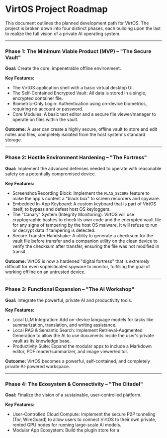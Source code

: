 # VirtOS Project Roadmap

This document outlines the planned development path for VirtOS. The project is broken down into four distinct phases, each building upon the last to realize the full vision of a private AI operating system.

---

### Phase 1: The Minimum Viable Product (MVP) – "The Secure Vault"

**Goal:** Create the core, impenetrable offline environment.

**Key Features:**
- The VirtOS application shell with a basic virtual desktop UI.
- The Self-Contained Encrypted Vault: All data is stored in a single, encrypted container file.
- Biometric-Only Login: Authentication using on-device biometrics, requiring no account or password.
- Core Modules: A basic text editor and a secure file viewer/manager to operate on files within the vault.

**Outcome:** A user can create a highly secure, offline vault to store and edit notes and files, completely isolated from the host system's standard storage.

---

### Phase 2: Hostile Environment Hardening – "The Fortress"

**Goal:** Implement the advanced defenses needed to operate with reasonable safety on a potentially compromised device.

**Key Features:**
- Screenshot/Recording Block: Implement the `FLAG_SECURE` feature to make the app's content a "black box" to screen recorders and spyware.
- Embedded In-App Keyboard: A custom keyboard that is part of VirtOS itself, to bypass and defeat host OS keyloggers.
- The "Canary" System (Integrity Monitoring): VirtOS will use cryptographic hashes to check its own code and the encrypted vault file for any signs of tampering by the host OS malware. It will refuse to run or decrypt data if tampering is detected.
- Secure Transfer Handshake: A utility to generate a checksum for the vault file before transfer and a companion utility on the clean device to verify the checksum after transfer, ensuring the file was not modified in transit.

**Outcome:** VirtOS is now a hardened "digital fortress" that is extremely difficult for even sophisticated spyware to monitor, fulfilling the goal of working offline on an untrusted device.

---

### Phase 3: Functional Expansion – "The AI Workshop"

**Goal:** Integrate the powerful, private AI and productivity tools.

**Key Features:**
- Local LLM Integration: Add on-device language models for tasks like summarization, translation, and writing assistance.
- Local RAG & Semantic Search: Implement Retrieval-Augmented Generation to allow the AI to use documents inside the user's private vault as its knowledge base.
- Productivity Suite: Expand the modular apps to include a Markdown editor, PDF reader/summarizer, and image viewer/editor.

**Outcome:** VirtOS becomes a powerful, self-contained, and completely private AI-powered workspace.

---

### Phase 4: The Ecosystem & Connectivity – "The Citadel"

**Goal:** Finalize the vision of a sustainable, user-controlled platform.

**Key Features:**
- User-Controlled Cloud Compute: Implement the secure P2P tunneling (Tor, WireGuard) to allow users to connect VirtOS to their own private, rented GPU nodes for running large-scale AI models.
- Modular App Ecosystem: Build the plugin store for a
